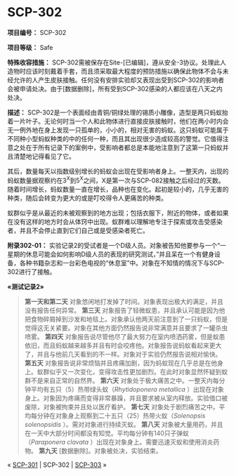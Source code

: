# SCP-302
                        


**项目编号：** SCP-302

**项目等级：** Safe

**特殊收容措施：** SCP-302需被保存在Site-[已编辑]，遵从安全-3协议。处理此人造物时应该时刻戴着手套，而且须采取最大程度的预防措施以确保此物体不会与未经允许的人产生皮肤接触。任何没有安排实验却又表现出受到SCP-302的影响者会被申请处决。由于[数据删除]，所有受到SCP-302感染的人都应该在八天之内处决。

**描述：** SCP-302是一个表面经由青铜/铜绿处理的锡质小雕像，造型是两只蚂蚁抬着一片叶子。无论何时当一个人和此物体进行直接皮肤接触时，他们在两小时内会无一例外地在身上发现一只孤单的，小小的，相对无害的蚂蚁。这只蚂蚁可能属于不同种小型蚂蚁种类的中的任何一种，而且其出现很少造成较高的警觉。它值得注意之处在于所有记录下的案例中，受影响者都总是本能地注意到了这第一只蚂蚁并且清楚地记得看见了它。

其后，数量每天以指数级别增长的蚂蚁会出现在受影响者身上。一整天内，出现的蚂蚁数量据观察约在3<sup>X</sup>到5<sup>X</sup>之间，X是第一次与SCP-082接触之后经过的天数。随着时间增长，蚂蚁数量一直在增长，品种也在变化。起初是较小的，几乎无害的种类，随后会转变为更大的或是叮咬得令人更痛苦的种类。

蚁群似乎是从最近的未被观察到的地方出现；包括衣服下，附近的物体，或者如果在没有这样的地方时会从体窍中出现。蚁群难以理解地专注于探索或攻击受感染者，并且不会停止直到它们自己或是受感染者死亡。

**附录302-01：** 实验记录2的受试者是一个D级人员。对象被告知他要参与一个“一星期的休息可能会如何影响D级人员的表现的研究测试，”并且呆在一个有健身设备，各种书籍杂志和一台彩色电视的“休息室”中。对象在不知情的情况下与SCP-302进行了接触。

**«测试记录2»** 


> **第一天和第二天** 
对象悠闲地打发掉了时间。对象表现出极大的满足，并且没有报告任何异常。
**第三天** 
对象报告了轻微蚁患，并且承认可能是因为他把食物碎屑掉到沙发和地毯上。对象承认他两天前注意到了一只蚂蚁，但是觉得这无关紧要。对象在其他方面仍然报告说非常满意并且要求了一罐杀虫喷雾。
**第四天** 
对象报告说尽管他尽了最大努力在室内喷洒药雾，但是蚁患依旧，而且蚂蚁越来越多并且有时会咬疼他。对象报告说蚂蚁看起来更大了，并且与他前几天看到的不一样。对象对于实验仍然报告说相对愉快。
**第五天** 
对象报告说非常烦恼并且疼痛加剧，因为蚂蚁现在几乎总是在他身上。蚁群似乎又一次变化，变得攻击性更加剧烈。在此时对象显然怀疑到蚁群不是来自正常的自然界。
**第六天** 
对象处于极大痛苦之中。一整天内每分钟平均有五只（5）热带绿头蚁（*Rhytidoponera metallica* ）出现在对象身上。对象因为疼痛而变得非常暴躁，并且要求被从室内释放。实验借口被废除，对象被拘束并且处以医疗看护。
**第七天** 
对象处于剧烈痛苦之中。平均每分钟在对象身上观察到二十五只（25）热带火蚁（*Solenopsis solenopsidis* ）。需对对象进行持续灭蚁。
**第八天** 
对象被大量用药，并且在一天中大部分时间都没有知觉。平均每分钟有140只子弹蚁（*Paraponera clavata* ）出现在对象身上。需要迅速灭蚁和使用消炎药物。
**第九天** 
[数据删除]。对象被处决，实验结束。
> 



« [SCP-301](/scp-301) | SCP-302 | [SCP-303](/scp-303) »





                    